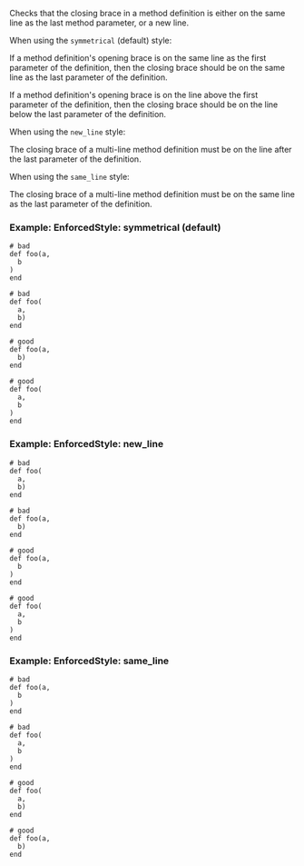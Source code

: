 Checks that the closing brace in a method definition is either
on the same line as the last method parameter, or a new line.

When using the `symmetrical` (default) style:

If a method definition's opening brace is on the same line as the
first parameter of the definition, then the closing brace should be
on the same line as the last parameter of the definition.

If a method definition's opening brace is on the line above the first
parameter of the definition, then the closing brace should be on the
line below the last parameter of the definition.

When using the `new_line` style:

The closing brace of a multi-line method definition must be on the line
after the last parameter of the definition.

When using the `same_line` style:

The closing brace of a multi-line method definition must be on the same
line as the last parameter of the definition.

### Example: EnforcedStyle: symmetrical (default)
    # bad
    def foo(a,
      b
    )
    end

    # bad
    def foo(
      a,
      b)
    end

    # good
    def foo(a,
      b)
    end

    # good
    def foo(
      a,
      b
    )
    end

### Example: EnforcedStyle: new_line
    # bad
    def foo(
      a,
      b)
    end

    # bad
    def foo(a,
      b)
    end

    # good
    def foo(a,
      b
    )
    end

    # good
    def foo(
      a,
      b
    )
    end

### Example: EnforcedStyle: same_line
    # bad
    def foo(a,
      b
    )
    end

    # bad
    def foo(
      a,
      b
    )
    end

    # good
    def foo(
      a,
      b)
    end

    # good
    def foo(a,
      b)
    end